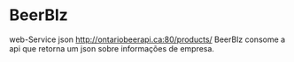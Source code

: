 # BeerBlz
web-Service json http://ontariobeerapi.ca:80/products/
BeerBlz consome a api que retorna um json sobre informações de empresa.


